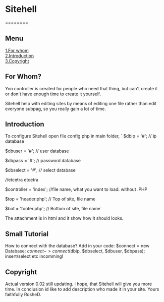 ﻿# Sitehell
========
## Menu
[1.For whom](#forwhom)
<br/>
[2.Introduction](#introduction)
<br/>
[3.Copyright](#copyright)
<br/>

## For Whom?
Yon controller is created for people who need that thing, but can't create it or don't have enough time to create it yourself.
 
Sitehell help with editing sites by means of editing one file rather than edit everyone subpag, so you really gain a lot of time.

## Introduction
To configure Sitehell open file config.php in main folder,
`
$dbip = '#'; // ip database

$dbuser = '#'; // user database

$dbpass = '#'; // password database

$dbselect = '#'; // select database

//etcetra etcetra

$controller = 'index'; //file name, what you want to load. without .PHP

$top = 'header.php'; // Top of site, file name

$bot = 'footer.php'; // Bottom of site, file name`

The attachment is in html and it show how it should looks.

## Small Tutorial
How to connect with the database?
Add in your code:
$connect = new Database;
$connect -> connect($dbip, $dbselect, $dbuser, $dbpass);
insert/select etc incomming!

## Copyright
Actual version 0.02 still updating.
I hope, that Sitehell will give you more time. 
In conclusion id like to add description who made it in your site.
Yours faithfully RosheD.
